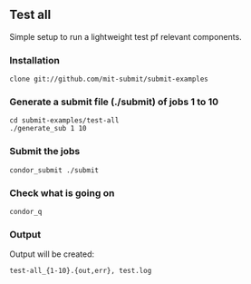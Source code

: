 ## Test all

Simple setup to run a lightweight test pf relevant components. 

### Installation

    clone git://github.com/mit-submit/submit-examples

### Generate a submit file (./submit) of jobs 1 to 10

    cd submit-examples/test-all
    ./generate_sub 1 10

### Submit the jobs

    condor_submit ./submit

### Check what is going on

    condor_q

### Output

Output will be created:

    test-all_{1-10}.{out,err}, test.log
